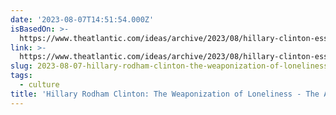 ```yaml
---
date: '2023-08-07T14:51:54.000Z'
isBasedOn: >-
  https://www.theatlantic.com/ideas/archive/2023/08/hillary-clinton-essay-loneliness-epidemic/674921/?utm_campaign=the-atlantic&utm_content=true-anthem&utm_medium=social&utm_source=twitter
link: >-
  https://www.theatlantic.com/ideas/archive/2023/08/hillary-clinton-essay-loneliness-epidemic/674921/?utm_campaign=the-atlantic&utm_content=true-anthem&utm_medium=social&utm_source=twitter
slug: 2023-08-07-hillary-rodham-clinton-the-weaponization-of-loneliness-the-atlantic
tags:
  - culture
title: 'Hillary Rodham Clinton: The Weaponization of Loneliness - The Atlantic'
---
```


